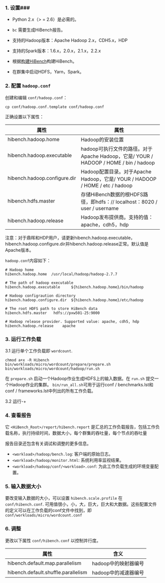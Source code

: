 ### 1. 设置###

 * Python 2.x（> = 2.6）是必需的。

 * `bc` 需要生成HiBench报告。

 * 支持的Hadoop版本：Apache Hadoop 2.x，CDH5.x，HDP

 * 支持的Spark版本：1.6.x，2.0.x，2.1.x，2.2.x

 * 根据[构建HiBench](build-hibench.md)构建HiBench。

 * 在群集中启动HDFS，Yarn，Spark。


### 2. 配置  `hadoop.conf` ###

创建和编辑 `conf/hadoop.conf`：

    cp conf/hadoop.conf.template conf/hadoop.conf

正确设置以下属性：

属性       |      属性
----------------|--------------------------------------------------------
hibench.hadoop.home     |      Hadoop的安装位置
hibench.hadoop.executable  |   hadoop可执行文件的路径。对于Apache Hadoop，它是/ YOUR / HADOOP / HOME / bin / hadoop
hibench.hadoop.configure.dir | Hadoop配置目录。对于Apache Hadoop，它是/ YOUR / HADOOP / HOME / etc / hadoop
hibench.hdfs.master       |    存储HiBench数据的根HDFS路径，即hdfs：// localhost：8020 / user / username
hibench.hadoop.release    |    Hadoop发布提供商。支持的值：apache，cdh5，hdp

注意：对于鼎晖和HDP用户，请更新hibench.hadoop.executable，hibench.hadoop.configure.dir并hibench.hadoop.release正常。默认值是Apache版本。

`hadoop.conf`内容如下：

    # Hadoop home
    hibench.hadoop.home  /usr/local/hadoop/hadoop-2.7.7

    # The path of hadoop executable
    hibench.hadoop.executable     ${hibench.hadoop.home}/bin/hadoop

    # Hadoop configraution directory
    hibench.hadoop.configure.dir  ${hibench.hadoop.home}/etc/hadoop

    # The root HDFS path to store HiBench data
    hibench.hdfs.master   hdfs://pxw501-25:9000

    # Hadoop release provider. Supported value: apache, cdh5, hdp
    hibench.hadoop.release    apache


### 3. 运行工作负载 ###

3.1 运行单个工作负载即 `wordcount`.

    chmod a+x -R Hibench
    bin/workloads/micro/wordcount/prepare/prepare.sh
    bin/workloads/micro/wordcount/hadoop/run.sh

在 `prepare.sh` 启动一个Hadoop作业生成HDFS上的输入数据。在 `run.sh` 提交一个Hadoop作业的集群。
`bin/run_all.sh`可用于运行conf / benchmarks.lst和conf / frameworks.lst中列出的所有工作负载。

3.2 运行-+

### 4. 查看报告 ###

   它 `<HiBench_Root>/report/hibench.report` 是汇总的工作负载报告，包括工作负载名称，执行持续时间，数据大小，每个群集的吞吐量，每个节点的吞吐量

   报告目录还包含有关调试和调整的更多信息。

  * `<workload>/hadoop/bench.log`: 客户端的原始日志。
  * `<workload>/hadoop/monitor.html`: 系统利用率监视结果。
  * `<workload>/hadoop/conf/<workload>.conf`: 为此工作负载生成的环境变量配置。 

### 5. 输入数据大小 ###

  要改变输入数据的大小，可以设置 `hibench.scale.profile` 在 `conf/hibench.conf`. 可用值很小，小，大，巨大，巨大和大数据。这些配置文件的定义可以在工作负载的conf文件中找到，即 `conf/workloads/micro/wordcount.conf`

### 6. 调整 ###

更改以下属性 `conf/hibench.conf` 以控制并行度。

属性        |      含义
----------------|--------------------------------------------------------
hibench.default.map.parallelism     |    hadoop中的映射器编号
hibench.default.shuffle.parallelism  |   hadoop中的减速器编号


